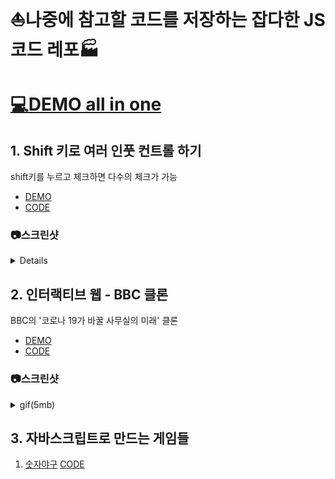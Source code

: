 # ⛵나중에 참고할 코드를 저장하는 잡다한 JS 코드 레포🏭

# [💻DEMO all in one](https://caesiumy.github.io/javascript-with-etc/)

## 1. Shift 키로 여러 인풋 컨트롤 하기

shift키를 누르고 체크하면 다수의 체크가 가능

- [DEMO](https://caesiumy.github.io/javascript-with-etc/shift_multi_check/index.html)
- [CODE](./shift_multi_check/)

### 📷스크린샷

<details>
    <img src='./screenshots/shift-multi-check.png' alt='shift-multi-check'></img>
</details>

## 2. 인터랙티브 웹 - BBC 클론

BBC의 '코로나 19가 바꿀 사무실의 미래' 클론

- [DEMO](https://caesiumy.github.io/javascript-with-etc/bbc-clone/index.html)
- [CODE](./bbc-clone/)

### 📷스크린샷

<details>
    <summary>gif(5mb)</summary>
    <img src='./screenshots/interactive.gif' alt='인터랙티브 웹 - BBC 클론'></img>
</details>

## 3. 자바스크립트로 만드는 게임들

1. [숫자야구](https://caesiumy.github.io/javascript-with-etc/js-games/number-baseball/index.html) [CODE](./js-games/number-baseball/)
